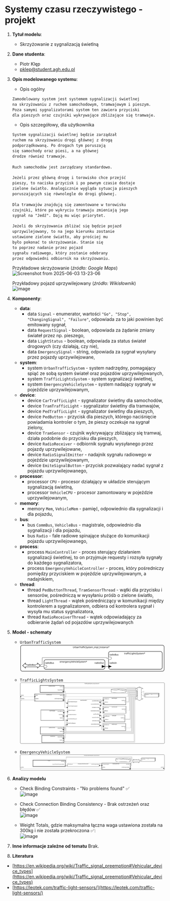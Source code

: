 # Systemy czasu rzeczywistego - projekt

1. **Tytuł modelu**:
    - Skrzyżowanie z sygnalizacją świetlną

2. **Dane studenta**:
    - Piotr Klęp
    - <pklep@student.agh.edu.pl>

3. **Opis modelowanego systemu**:
    - Opis ogólny

    ```txt
    Zamodelowany system jest systemem sygnalizacji świetlnej
    na skrzyżowaniu z ruchem samochodowym, tramwajowym i pieszym.
    Poza samymi sygnalizatorami system ten zawiera przyciski
    dla pieszych oraz czujniki wykrywające zbliżające się tramwaje.
    ```

    - Opis szczegółowy, dla użytkownika

    ```txt
    System sygnalizacji świetlnej będzie zarządzał
    ruchem na skrzyżowaniu drogi głównej z drogą
    podporządkowaną. Po drogach tym poruszają
    się samochody oraz piesi, a na głównej
    drodze również tramwaje.

    Ruch samochodów jest zarządzany standardowo.

    Jeżeli przez główną drogę i torowisko chce przejść
    pieszy, to naciska przycisk i po pewnym czasie dostaje
    zielone światło. Analogicznie wygląda sytuacja pieszych
    poruszających się równolegle do drogi głównej.

    Dla tramwajów znajdują się zamontowane w torowisku
    czujniki, które po wykryciu tramwaju zmieniają jego
    sygnał na "Jedź". Dają mu więc priorytet.

    Jeżeli do skrzyżowania zbliżać się będzie pojazd
    uprzywilejowany, to na jego kierunku zostanie
    ustawione zielone światło, aby prościej mu
    było pokonać to skrzyżowanie. Stanie się
    to poprzez nadanie przez pojazd
    sygnału radiowego, który zostanie odebrany
    przez odpowiedni odbiornik na skrzyżowaniu.
    ```

    Przykładowe skrzyżowanie (_źródło: Google Maps_)<br/>
   ![Screenshot from 2025-06-03 13-23-06](https://github.com/user-attachments/assets/694396a5-5f10-4772-baef-3c02791ab7a6)

    Przykładowy pojazd uprzywilejowany (_źródło: Wikisłownik_)<br/>
    ![image](https://github.com/user-attachments/assets/e160ba80-7e08-42d2-8d24-1629c221fb5e)

5. **Komponenty**:
    - **data**:
        - data `Signal` - enumerator, wartości `"Go", "Stop", "ChangingSignal", "Failure"`, odpowiada za to jaki powinien być emitowany sygnał,
        - data `RequestSignal` - boolean, odpowiada za żądanie zmiany świateł przez np. pieszego,
        - data `LightStatus` - boolean, odpowiada za status świateł drogowych (czy działają, czy nie),
        - data `EmergencySignal` - string, odpowiada za sygnał wysyłany przez pojazdy uprzywilejowane,
    - **system**:
        - system `UrbanTrafficSystem` - system nadrzędny, pomagający spiąć ze sobą system świateł oraz pojazdów uprzywilejowanych,
        - system `TrafficLightsSystem` - system sygnalizacji świetlnej,
        - system `EmergencyVehicleSystem` - system nadający sygnały w pojeździe uprzywilejowanym,
    - **device**:
        - device `CarTrafficLight` - sygnalizator świetlny dla samochodów,
        - device `TramTrafficLight` - sygnalizator świetlny dla tramwajów,
        - device `PedTrafficLight` - sygnalizator świetlny dla pieszych,
        - device `PedButton` - przycisk dla pieszych, którego naciśnięcie powiadamia kontroler o tym, że pieszy oczekuje na sygnał zielony,
        - device `TramSensor` - czujnik wykrywający zbliżający się tramwaj, działa podobnie do przycisku dla pieszych,
        - device `RadioReceiver` - odbiornik sygnału wysyłanego przez pojazdy uprzywilejowane,
        - device `RadioSignalEmitter` - nadajnik sygnału radiowego w pojeździe uprzywilejowanym,
        - device `EmiteSignalButton` - przycisk pozwalający nadać sygnał z pojazdu uprzywilejowanego,
    - **processor**:
        - processor `CPU` - procesor działający w układzie sterującym sygnalizacją świetlną,
        - processor `VehicleCPU` - procesor zamontowany w pojeździe uprzywilejowanym,
    - **memory**:
        - memory `Mem`, `VehicleMem` - pamięć, odpowiednio dla sygnalizacji i dla pojazdu,
    - **bus**:
        - bus `CommBus`, `VehicleBus` - magistrale, odpowiednio dla sygnalizacji i dla pojazdu,
        - bus `Radio` - fale radiowe spinające służące do komunikacji pojazdu uprzywilejowanego,
    - **process**:
        - process `MainController` - proces sterujący działaniem sygnalizacji świetlnej, to on przyjmuje requesty i rozsyła sygnały do każdego sygnalizatora,
        - process `EmergencyVehicleController` - proces, który pośredniczy pomiędzy przyciskiem w pojeździe uprzywilejowanym, a nadajnikiem,
    - **thread**:
        - thread `PedButtonThread`, `TramSensorThread` - wątki dla przycisku i sensorów, pośredniczą w wysyłaniu próśb o zielone światło,
        - thread `LightThread` - wątek pośredniczący w komunikacji między kontrolerem a sygnalizatorem, odbiera od kontrolera sygnał i wysyła mu status sygnalizatora,
        - thread `RadioReceiverThread` - wątek odpowiadający za odbieranie żądań od pojazdów uprzywilejowanych
  
7. **Model - schematy**
   - `UrbanTrafficSystem`<br/>
     ![urbanTrafficDiagram](https://github.com/Codefident/agh-scr-project/blob/main/diagrams-images/urbanTrafficDiagram.svg)

   - `TrafficLightsSystem`<br/>
    ![trafficLightsDiagram](https://github.com/Codefident/agh-scr-project/blob/main/diagrams-images/trafficLightsDiagram.svg)
     
   - `EmergencyVehicleSystem`<br/>
   ![emergencyVehicleDiagram](https://github.com/Codefident/agh-scr-project/blob/main/diagrams-images/emergencyVehicleDiagram.svg)

8. **Analizy modelu**
   - Check Binding Constraints - "No problems found" ✅<br/>
     ![image](https://github.com/user-attachments/assets/0e54d590-d4a0-4e58-a400-5cf813cb57d0)

   - Check Connection Binding Consistency - Brak ostrzeżeń oraz błędów ✅<br/>
     ![image](https://github.com/user-attachments/assets/004e7c23-1ea1-47af-a44e-c470a21b75ab)

   - Weight Totals, gdzie maksymalna łączna waga ustawiona została na 300kg i nie została przekroczona ✅:<br/>
     ![image](https://github.com/user-attachments/assets/c21a1c7a-dba8-4fa6-a6f4-a260d9f744a6)

  
9. **Inne informacje zależne od tematu**
    Brak.

10. **Literatura**
   - [https://en.wikipedia.org/wiki/Traffic_signal_preemption#Vehicular_device_types](https://en.wikipedia.org/wiki/Traffic_signal_preemption#Vehicular_device_types)
   - [https://leotek.com/traffic-light-sensors/](https://leotek.com/traffic-light-sensors/)
